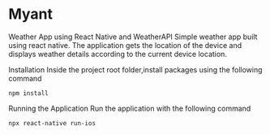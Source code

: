 # Myant

Weather App using React Native and WeatherAPI
Simple weather app built using react native. The application gets the location of the device and displays weather details according to the current device location.

Installation
Inside the project root folder,install packages using the following command

```
npm install
```
Running the Application
Run the application with the following command
```
npx react-native run-ios
```

